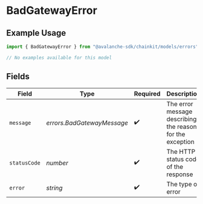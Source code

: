 # BadGatewayError

## Example Usage

```typescript
import { BadGatewayError } from "@avalanche-sdk/chainkit/models/errors";

// No examples available for this model
```

## Fields

| Field                                                     | Type                                                      | Required                                                  | Description                                               | Example                                                   |
| --------------------------------------------------------- | --------------------------------------------------------- | --------------------------------------------------------- | --------------------------------------------------------- | --------------------------------------------------------- |
| `message`                                                 | *errors.BadGatewayMessage*                                | :heavy_check_mark:                                        | The error message describing the reason for the exception |                                                           |
| `statusCode`                                              | *number*                                                  | :heavy_check_mark:                                        | The HTTP status code of the response                      | 502                                                       |
| `error`                                                   | *string*                                                  | :heavy_check_mark:                                        | The type of error                                         | Bad Gateway                                               |